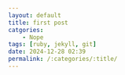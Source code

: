 ```yaml
---
layout: default
title: first post
catgories:
	- Nope
tags: [ruby, jekyll, git]
date: 2024-12-28 02:39
permalink: /:categories/:title/
---
```

